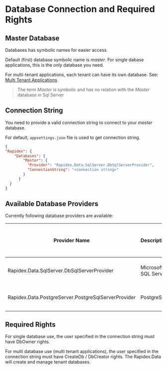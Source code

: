 # Database Connection and Required Rights

## Master Database

Databases has symbolic names for easier access.

Default (first) database symbolic name is *master*. For single dabase applications, this is the only database you need.

For multi-tenant applications, each tenant can have its own database. See: [Multi Tenant Applications](MultiTenantApplications.md)

> The term *Master* is symbolic and has no relation with the *Master* database in Sql Server

## Connection String

You need to provide a valid connection string to connect to your *master* database.

For default, `appsettings.json` file is used to get connection string.

```Json
{
"Rapidex": {
    "Databases": {
        "Master": {
          "Provider": "Rapidex.Data.SqlServer.DbSqlServerProvider",
          "ConnectionString": "<connection string>"
        }
      }
  }
}
```

## Available Database Providers

Currently following database providers are available:

| Provider Name| Description|NuGet Package|Single DB Required User Rights|Multi DB Required User Rights|
|----|----|-----|-----|-----|
| Rapidex.Data.SqlServer.DbSqlServerProvider | Microsoft SQL Server| Rapidex.Data.SqlServer|DbOwner (for *master* db)|DbCreator|
| Rapidex.Data.PostgreServer.PostgreSqlServerProvider | PostgreSQL|Rapidex.Data.PostgreServer|should be database owner|CreateDb|


## Required Rights

For single database use, the user specified in the connection string must have DbOwner rights.

For multi database use (multi tenant applications), the user specified in the connection string must have CreateDb / DbCreator rights. The Rapidex.Data will create and manage tenant databases.